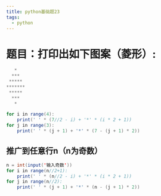 ```yaml
---
title: python基础题23
tags:
  - python
---
```

# 题目：打印出如下图案（菱形）:
```java
   *
  ***
 *****
*******
 *****
  ***
   *
```

```java
for i in range(4):
    print(' ' * (7//2 - i) + '*' * (i * 2 + 1))
for j in range(3):
    print(' ' * (j + 1) + '*' * (7 - (j + 1) * 2))
```
## 推广到任意行n（n为奇数）
```java
n = int(input('输入奇数'))
for i in range(n//2+1):
    print(' ' * (n//2 - i) + '*' * (i * 2 + 1))
for j in range(n//2):
    print(' ' * (j + 1) + '*' * (n - (j + 1) * 2))
```
